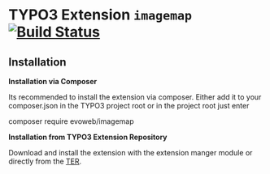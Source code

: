 TYPO3 Extension ``imagemap`` [![Build Status](https://travis-ci.org/evoWeb/imagemap.svg?branch=master)](https://travis-ci.org/evoWeb/imagemap)
=================

## Installation

**Installation via Composer**

Its recommended to install the extension via composer. Either add it to your composer.json
in the TYPO3 project root or in the project root just enter

composer require evoweb/imagemap

**Installation from TYPO3 Extension Repository**

Download and install the extension with the extension manger module or directly from the
[TER](https://typo3.org/extensions/repository/view/imagemap).

